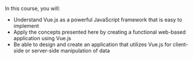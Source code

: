 In this course, you will:

- Understand Vue.js as a powerful JavaScript framework that is easy to implement
- Apply the concepts presented here by creating a functional web-based application using Vue.js
- Be able to design and create an application that utilizes Vue.js for client-side or server-side manipulation of data
